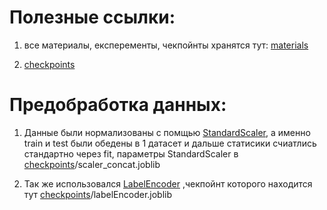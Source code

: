 # Полезные ссылки:

1) все материалы, експеременты, чекпойнты хранятся тут: 
[materials](https://drive.google.com/drive/folders/1SL81ryeVY9UxF1V8YAz4AJUOO0DYqvpK?usp=sharing)

2) [checkpoints](https://drive.google.com/drive/folders/1Wj4lmR54Ds2IyUlSoya8yAQ6uvKDaSND?usp=sharing)

# Предобработка данных:

1) Данные были нормализованы с помщью [StandardScaler](https://scikit-learn.org/stable/modules/generated/sklearn.preprocessing.StandardScaler.html), а именно train и test были обедены в 1 датасет и дальше статисики счиатлись стандартно через fit, параметры StandardScaler в [checkpoints](https://drive.google.com/drive/folders/1Wj4lmR54Ds2IyUlSoya8yAQ6uvKDaSND?usp=sharing)/scaler_concat.joblib

2) Так же использовался [LabelEncoder](https://scikit-learn.org/stable/modules/generated/sklearn.preprocessing.LabelEncoder.html) ,чекпойнт которого находится тут [checkpoints](https://drive.google.com/drive/folders/1Wj4lmR54Ds2IyUlSoya8yAQ6uvKDaSND?usp=sharing)/labelEncoder.joblib
